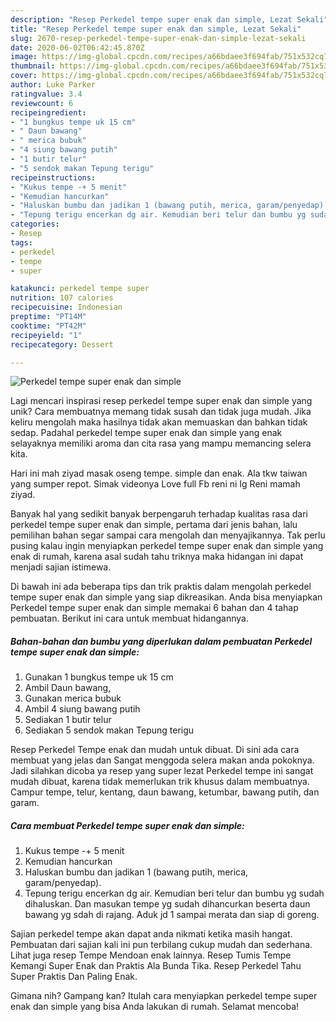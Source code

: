 ```yaml
---
description: "Resep Perkedel tempe super enak dan simple, Lezat Sekali"
title: "Resep Perkedel tempe super enak dan simple, Lezat Sekali"
slug: 2670-resep-perkedel-tempe-super-enak-dan-simple-lezat-sekali
date: 2020-06-02T06:42:45.870Z
image: https://img-global.cpcdn.com/recipes/a66bdaee3f694fab/751x532cq70/perkedel-tempe-super-enak-dan-simple-foto-resep-utama.jpg
thumbnail: https://img-global.cpcdn.com/recipes/a66bdaee3f694fab/751x532cq70/perkedel-tempe-super-enak-dan-simple-foto-resep-utama.jpg
cover: https://img-global.cpcdn.com/recipes/a66bdaee3f694fab/751x532cq70/perkedel-tempe-super-enak-dan-simple-foto-resep-utama.jpg
author: Luke Parker
ratingvalue: 3.4
reviewcount: 6
recipeingredient:
- "1 bungkus tempe uk 15 cm"
- " Daun bawang"
- " merica bubuk"
- "4 siung bawang putih"
- "1 butir telur"
- "5 sendok makan Tepung terigu"
recipeinstructions:
- "Kukus tempe -+ 5 menit"
- "Kemudian hancurkan"
- "Haluskan bumbu dan jadikan 1 (bawang putih, merica, garam/penyedap)."
- "Tepung terigu encerkan dg air. Kemudian beri telur dan bumbu yg sudah dihaluskan. Dan masukan tempe yg sudah dihancurkan beserta daun bawang yg sdah di rajang. Aduk jd 1 sampai merata dan siap di goreng."
categories:
- Resep
tags:
- perkedel
- tempe
- super

katakunci: perkedel tempe super 
nutrition: 107 calories
recipecuisine: Indonesian
preptime: "PT14M"
cooktime: "PT42M"
recipeyield: "1"
recipecategory: Dessert

---
```



![Perkedel tempe super enak dan simple](https://img-global.cpcdn.com/recipes/a66bdaee3f694fab/751x532cq70/perkedel-tempe-super-enak-dan-simple-foto-resep-utama.jpg)

Lagi mencari inspirasi resep perkedel tempe super enak dan simple yang unik? Cara membuatnya memang tidak susah dan tidak juga mudah. Jika keliru mengolah maka hasilnya tidak akan memuaskan dan bahkan tidak sedap. Padahal perkedel tempe super enak dan simple yang enak selayaknya memiliki aroma dan cita rasa yang mampu memancing selera kita.

Hari ini mah ziyad masak oseng tempe. simple dan enak. Ala tkw taiwan yang sumper repot. Simak videonya Love full Fb reni ni Ig Reni mamah ziyad.

Banyak hal yang sedikit banyak berpengaruh terhadap kualitas rasa dari perkedel tempe super enak dan simple, pertama dari jenis bahan, lalu pemilihan bahan segar sampai cara mengolah dan menyajikannya. Tak perlu pusing kalau ingin menyiapkan perkedel tempe super enak dan simple yang enak di rumah, karena asal sudah tahu triknya maka hidangan ini dapat menjadi sajian istimewa.


Di bawah ini ada beberapa tips dan trik praktis dalam mengolah perkedel tempe super enak dan simple yang siap dikreasikan. Anda bisa menyiapkan Perkedel tempe super enak dan simple memakai 6 bahan dan 4 tahap pembuatan. Berikut ini cara untuk membuat hidangannya.

<!--inarticleads1-->

##### Bahan-bahan dan bumbu yang diperlukan dalam pembuatan Perkedel tempe super enak dan simple:

1. Gunakan 1 bungkus tempe uk 15 cm
1. Ambil  Daun bawang,
1. Gunakan  merica bubuk
1. Ambil 4 siung bawang putih
1. Sediakan 1 butir telur
1. Sediakan 5 sendok makan Tepung terigu


Resep Perkedel Tempe enak dan mudah untuk dibuat. Di sini ada cara membuat yang jelas dan Sangat menggoda selera makan anda pokoknya. Jadi silahkan dicoba ya resep yang super lezat Perkedel tempe ini sangat mudah dibuat, karena tidak memerlukan trik khusus dalam membuatnya. Campur tempe, telur, kentang, daun bawang, ketumbar, bawang putih, dan garam. 

<!--inarticleads2-->

##### Cara membuat Perkedel tempe super enak dan simple:

1. Kukus tempe -+ 5 menit
1. Kemudian hancurkan
1. Haluskan bumbu dan jadikan 1 (bawang putih, merica, garam/penyedap).
1. Tepung terigu encerkan dg air. Kemudian beri telur dan bumbu yg sudah dihaluskan. Dan masukan tempe yg sudah dihancurkan beserta daun bawang yg sdah di rajang. Aduk jd 1 sampai merata dan siap di goreng.


Sajian perkedel tempe akan dapat anda nikmati ketika masih hangat. Pembuatan dari sajian kali ini pun terbilang cukup mudah dan sederhana. Lihat juga resep Tempe Mendoan enak lainnya. Resep Tumis Tempe Kemangi Super Enak dan Praktis Ala Bunda Tika. Resep Perkedel Tahu Super Praktis Dan Paling Enak. 

Gimana nih? Gampang kan? Itulah cara menyiapkan perkedel tempe super enak dan simple yang bisa Anda lakukan di rumah. Selamat mencoba!
